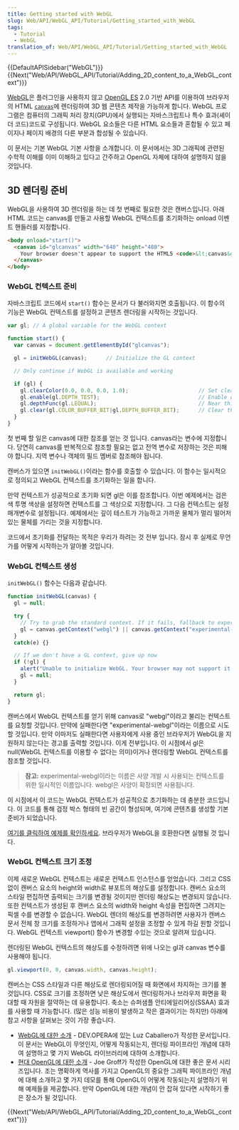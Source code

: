 ```yaml
---
title: Getting started with WebGL
slug: Web/API/WebGL_API/Tutorial/Getting_started_with_WebGL
tags:
  - Tutorial
  - WebGL
translation_of: Web/API/WebGL_API/Tutorial/Getting_started_with_WebGL
---
```


{{DefaultAPISidebar("WebGL")}} {{Next("Web/API/WebGL_API/Tutorial/Adding_2D_content_to_a_WebGL_context")}}

[WebGL](http://www.khronos.org/webgl/)은 플러그인을 사용하지 않고 [OpenGL ES](http://www.khronos.org/opengles/) 2.0 기반 API를 이용하여 브라우저의 HTML [`canvas`](/en/HTML/Canvas)에 렌더링하여 3D 웹 콘텐츠 제작을 가능하게 합니다. WebGL 프로그램은 컴퓨터의 그래픽 처리 장치(GPU)에서 실행되는 자바스크립트나 특수 효과(셰이더 코드)코드로 구성됩니다. WebGL 요소들은 다른 HTML 요소들과 혼합될 수 있고 페이지나 페이지 배경의 다른 부분과 합성될 수 있습니다.

이 문서는 기본 WebGL 기본 사항을 소개합니다. 이 문서에서는 3D 그래픽에 관련된 수학적 이해를 이미 이해하고 있다고 간주하고 OpenGL 자체에 대하여 설명하지 않을 것입니다.

## 3D 렌더링 준비

WebGL을 사용하여 3D 렌더링을 하는 데 첫 번째로 필요한 것은 캔버스입니다. 아래 HTML 코드는 canvas를 만들고 사용할 WebGL 컨텍스트를 초기화하는 onload 이벤트 핸들러를 지정합니다.

```html
<body onload="start()">
  <canvas id="glcanvas" width="640" height="480">
    Your browser doesn't appear to support the HTML5 <code>&lt;canvas&gt;</code> element.
  </canvas>
</body>
```

### WebGL 컨텍스트 준비

자바스크립트 코드에서 `start()` 함수는 문서가 다 불러와지면 호출됩니다. 이 함수의 기능은 WebGL 컨텍스트를 설정하고 콘텐츠 렌더링을 시작하는 것입니다.

```js
var gl; // A global variable for the WebGL context

function start() {
  var canvas = document.getElementById("glcanvas");

  gl = initWebGL(canvas);      // Initialize the GL context

  // Only continue if WebGL is available and working

  if (gl) {
    gl.clearColor(0.0, 0.0, 0.0, 1.0);                      // Set clear color to black, fully opaque
    gl.enable(gl.DEPTH_TEST);                               // Enable depth testing
    gl.depthFunc(gl.LEQUAL);                                // Near things obscure far things
    gl.clear(gl.COLOR_BUFFER_BIT|gl.DEPTH_BUFFER_BIT);      // Clear the color as well as the depth buffer.
  }
}
```

첫 번째 할 일은 canvas에 대한 참조를 얻는 것 입니다. canvas라는 변수에 지정합니다. 당연히 canvas를 반복적으로 참조할 필요는 없고 전역 변수로 저장하는 것은 피해야 합니다. 지역 변수나 객체의 필드 멤버로 참조해야 됩니다.

캔버스가 있으면 `initWebGL()`이라는 함수를 호출할 수 있습니다. 이 함수는 일시적으로 정의되고 WebGL 컨텍스트를 초기화하는 일을 합니다.

만약 컨텍스트가 성공적으로 초기화 되면 gl은 이를 참조합니다. 이번 예제에서는 검은색 투명 색상을 설정하면 컨텍스트를 그 색상으로 지정합니다. 그 다음 컨텍스트는 설정 매개변수로 설정됩니다. 예제에서는 깊이 테스트가 가능하고 가까운 물체가 멀리 떨어저 있는 물체를 가리는 것을 지정합니다.

코드에서 초기화를 전달하는 목적은 우리가 하려는 것 전부 입니다. 잠시 후 실제로 무언가를 어떻게 시작하는가 알아볼 것입니다.

### WebGL 컨텍스트 생성

`initWebGL()` 함수는 다음과 같습니다.

```js
function initWebGL(canvas) {
  gl = null;

  try {
    // Try to grab the standard context. If it fails, fallback to experimental.
    gl = canvas.getContext("webgl") || canvas.getContext("experimental-webgl");
  }
  catch(e) {}

  // If we don't have a GL context, give up now
  if (!gl) {
    alert("Unable to initialize WebGL. Your browser may not support it.");
    gl = null;
  }

  return gl;
}
```

캔버스에서 WebGL 컨텍스트를 얻기 위해 canvas로 "webgl"이라고 불리는 컨텍스트를 요청할 것입니다. 만약에 실패한다면 "experimental-webgl"이라는 이름으로 시도할 것입니다. 만약 이마저도 실패한다면 사용자에게 사용 중인 브라우저가 WebGL을 지원하지 않는다는 경고를 출력할 것입니다. 이게 전부입니다. 이 시점에서 gl은 null(WebGL 컨텍스트를 이용할 수 없다는 의미)이거나 렌더링할 WebGL 컨텍스트를 참조할 것입니다.

> **참고:** experimental-webgl이라는 이름은 사양 개발 시 사용되는 컨텍스트를 위한 일시적인 이름입니다. webgl은 사양이 확정되면 사용됩니다.

이 시점에서 이 코드는 WebGL 컨텍스트가 성공적으로 초기화하는 데 충분한 코드입니다. 이 코드를 통해 검정 박스 형태의 빈 공간이 형성되며, 여기에 콘텐츠를 생성할 기본 준비가 되었습니다.

[여기를 클릭하여 예제를 확인하세요](/samples/webgl/sample1/index.html). 브라우저가 WebGL을 호환한다면 실행될 것 입니다.

### WebGL 컨텍스트 크기 조정

이제 새로운 WebGL 컨텍스트는 새로운 컨텍스트 인스턴스를 얻었습니다. 그리고 CSS 없이 캔버스 요소의 height와 width로 뷰포트의 해상도를 설정합니다. 캔버스 요소의 스타일 편집하면 출력되는 크기를 변경될 것이지만 렌더링 해상도는 변경되지 않습니다. 또한 컨텍스트가 생성된 후 캔버스 요소의 width와 height 속성을 편집하면 그려지는 픽셀 수를 변경할 수 없습니다. WebGL 렌더의 해상도를 변경하려면 사용자가 캔버스 문서 전체 창 크기를 조정하거나 앱에서 그래픽 설정을 조정할 수 있게 하길 원할 것입니다. WebGL 컨텍스트 viewport() 함수가 변경할 수있는 것으로 알려져 있습니다.

렌더링된 WebGL 컨텍스트의 해상도를 수정하려면 위에 나오는 gl과 canvas 변수를 사용해야 됩니다.

```js
gl.viewport(0, 0, canvas.width, canvas.height);
```

캔버스는 CSS 스타일과 다른 해상도로 렌더링되어질 때 화면에서 차지하는 크기를 볼 것입니다. CSS로 크기를 조정하면 낮은 해상도에서 렌더링하거나 브라우저 화면을 확대할 때 자원을 절약하는 데 유용합니다. 축소는 슈퍼샘플 안티에일리어싱(SSAA) 효과를 사용할 때 가능합니다. (많은 성능 비용이 발생하고 작은 결과이기는 하지만) 아래에 참고 사항을 살펴보는 것이 가장 좋습니다.

- [WebGL에 대한 소개](http://dev.opera.com/articles/view/an-introduction-to-webgl/) - DEV.OPERA에 있는 Luz Caballero가 작성한 문서입니다. 이 문서는 WebGL이 무엇인지, 어떻게 작동되는지, 렌더링 파이프라인 개념에 대하여 설명하고 몇 가지 WebGL 라이브러리에 대하여 소개합니다.
- [현대 OpenGL에 대한 소개](http://duriansoftware.com/joe/An-intro-to-modern-OpenGL.-Table-of-Contents.html) - Joe Groff가 작성한 OpenGL에 대한 좋은 문서 시리즈입니다. 조는 명확하게 역사를 가지고 OpenGL의 중요한 그래픽 파이프라인 개념에 대해 소개하고 몇 가지 데모를 통해 OpenGL이 어떻게 작동되는지 설명하기 위해 예제들을 제공합니다. 만약 OpenGL에 대한 개념이 안 잡혀 있다면 시작하기 좋은 장소가 될 것입니다.

{{Next("Web/API/WebGL_API/Tutorial/Adding_2D_content_to_a_WebGL_context")}}
